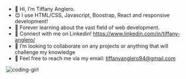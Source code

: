 - 👋 Hi, I’m Tiffany Anglero.
- 😊 I use HTML/CSS, Javascript, Boostrap, React and responsive development!
- 🌱 Forever learning about the vast field of web development.
- 🔗 Connect with me on Linkedin! https://www.linkedin.com/in/tiffany-anglero/
- 💞️ I’m looking to collaborate on any projects or anything that will challenge my knowledge
- 📨 Feel free to reach me via my email: tiffanyanglero94@gmail.com
<!---
tanglero4/tanglero4 is a ✨ special ✨ repository because its `README.md` (this file) appears on your GitHub profile.
You can click the Preview link to take a look at your changes.
--->
          
          
          
![coding-girl](https://user-images.githubusercontent.com/96814274/160431438-4ca8dd2a-7970-4201-9e4f-05e18337934d.jpg)
